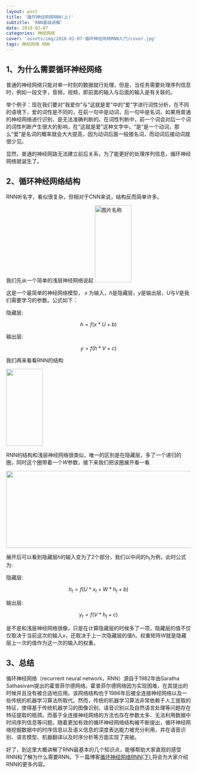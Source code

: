 ```yaml
---
layout: post
title: '循环神经网络RNN(上)'
subtitle: 'RNN基础讲解'
date: 2018-02-07
categories: 神经网络
cover: 'assets/img/2018-02-07-循环神经网络RNN入门/cover.jpg'
tags: 神经网络 RNN
---
```



## 1、为什么需要循环神经网络

普通的神经网络只能对单一时刻的数据就行处理，但是，当任务需要处理序列信息时，例如一段文字，音频，视频，即前面的输入与后面的输入是有关联的。

举个例子：现在我们要对“我爱你”与“这就是爱”中的“爱”字进行词性分析，在不同的语境下，爱的词性是不同的，在前一句中是动词，后一句中是名词，如果用普通的神经网络进行识别，是无法准确判断的。在词性判断中，前一个词会对后一个词的词性判断产生很大的影响，在“这就是爱”这种文字中，“是“是一个动词，那么“爱”是名词的概率就会大大提高，因为动词后面一般接名词，而动词后接动词就很少见。

显然，普通的神经网路无法建立前后关系，为了能更好的处理序列信息，循环神经网络就诞生了。

## 2、循环神经网络结构

RNN听名字，看似很复杂，但相对于CNN来说，结构反而简单许多。

我们先从一个简单的浅层神经网络说起
<img src="https://raw.githubusercontent.com/terrifyzhao/terrifyzhao.github.io/master/assets/img/2018-02-07-%E5%BE%AA%E7%8E%AF%E7%A5%9E%E7%BB%8F%E7%BD%91%E7%BB%9CRNN%E5%85%A5%E9%97%A8/rnn_1.jpg" width = "100" height = "210" alt="图片名称"/>

这是一个最简单的神经网络模型， $x$ 为输入，$h$是隐藏层，$y$是输出层，$U$与$V$是我们需要学习的参数。公式如下：

隐藏层:

$$ h=f(x*U + b) $$

输出层:

$$ y = f(h*V+c) $$


我们再来看看RNN的结构

<img src="https://raw.githubusercontent.com/terrifyzhao/terrifyzhao.github.io/master/assets/img/2018-02-07-%E5%BE%AA%E7%8E%AF%E7%A5%9E%E7%BB%8F%E7%BD%91%E7%BB%9CRNN%E5%85%A5%E9%97%A8/rnn_2.jpg" width = "100" height = "210"/>

RNN的结构和浅层神经网络很类似，唯一的区别是在隐藏层，多了一个递归的圈，同时这个圈带着一个$W$参数，接下来我们把该圈展开看一看

<img src="https://raw.githubusercontent.com/terrifyzhao/terrifyzhao.github.io/master/assets/img/2018-02-07-%E5%BE%AA%E7%8E%AF%E7%A5%9E%E7%BB%8F%E7%BD%91%E7%BB%9CRNN%E5%85%A5%E9%97%A8/rnn_3.jpg" width = "600" height = "210" />

展开后可以看到隐藏层$h$的输入变为了2个部分，我们以中间的$h_t$为例，此时公式为:

隐藏层:

$$h_t = f(U * x_t + W * h_t + b)$$

输出层:

$$ y_t = f(V * h_t + c) $$

是不是和浅层神经网络很像，只是在计算隐藏层的时候多了一项，隐藏层的值不仅仅取决于当前这次的输入$x$，还取决于上一次隐藏层的值$h$。权重矩阵$W$就是隐藏层上一次的值作为这一次的输入的权重。

## 3、总结
循环神经网络（recurrent neural network，RNN）源自于1982年由Saratha Sathasivam提出的霍普菲尔德网络。霍普菲尔德网络因为实现困难，在其提出的时候并且没有被合适地应用。该网络结构也于1986年后被全连接神经网络以及一些传统的机器学习算法所取代。然而，传统的机器学习算法非常依赖于人工提取的特征，使得基于传统机器学习的图像识别、语音识别以及自然语言处理等问题存在特征提取的瓶颈。而基于全连接神经网络的方法也存在参数太多、无法利用数据中时间序列信息等问题。随着更加有效的循环神经网络结构被不断提出，循环神经网络挖掘数据中的时序信息以及语义信息的深度表达能力被充分利用，并在语音识别、语言模型、机器翻译以及时序分析等方面实现了突破。

好了，到这里大概讲解了RNN最基本的几个知识点，能够帮助大家直观的感受RNN和了解为什么需要RNN。下一篇博客[循环神经网络RNN(下)
](https://terrifyzhao.github.io/2018/02/13/%E5%BE%AA%E7%8E%AF%E7%A5%9E%E7%BB%8F%E7%BD%91%E7%BB%9CRNN%E8%BF%9B%E9%98%B6.html)将会为大家介绍RNN的更多内容。



